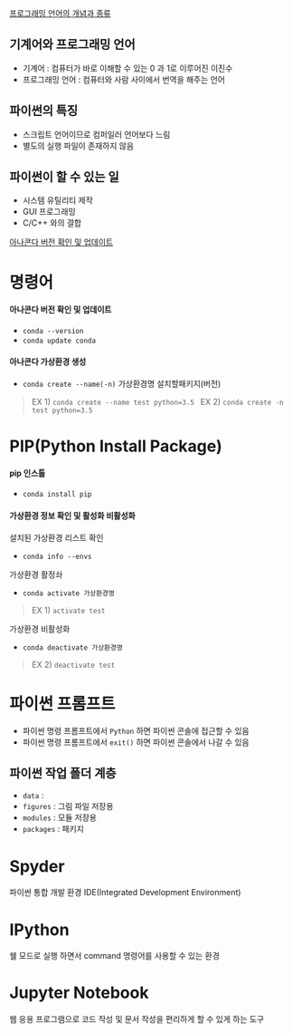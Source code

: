 [프로그래밍 언어의 개념과 종류]()

## 기계어와 프로그래밍 언어

- 기계어 : 컴퓨터가 바로 이해할 수 있는 0 과 1로 이루어진 이진수
- 프로그래밍 언어 : 컴퓨터와 사람 사이에서 번역을 해주는 언어

## 파이썬의 특징

- 스크립트 언어이므로 컴퍼일러 언어보다 느림
- 별도의 실행 파일이 존재하지 않음

## 파이썬이 할 수 있는 일

- 시스템 유틸리티 제작
- GUI 프로그래밍
- C/C++ 와의 결합

[아나콘다 버전 확인 및 업데이트]()

# 명령어

#### 아나콘다 버전 확인 및 업데이트
- `conda --version`
- `conda update conda`

#### 아나콘다 가상환경 생성
- `conda create --name(-n)` 가상환경명 설치할패키지(버전)
> EX 1) `conda create --name test python=3.5 `
> EX 2) `conda create -n test python=3.5`

# PIP(Python Install Package)

#### pip 인스톨
- `conda install pip`

#### 가상환경 정보 확인 및 활성화 비활성화

설치된 가상환경 리스트 확인
- `conda info --envs`

가상환경 활정솨
- `conda activate 가상환경명`
> EX 1) `activate test`

가상환경 비활성화
- `conda deactivate 가상환경명`
> EX 2) `deactivate test`


# 파이썬 프롬프트

- 파이썬 명령 프롬프트에서 `Python` 하면 파이썬 콘솔에 접근할 수 있음
- 파이썬 명령 프롬프트에서 `exit()` 하면 파이썬 콘솔에서 나갈 수 있음

## 파이썬 작업 폴더 계층

- `data` : 
- `figures` : 그림 파일 저장용
- `modules` : 모듈 저장용
- `packages` : 패키지 

# Spyder

파이썬 통합 개발 환경 IDE(Integrated Development Environment)

# IPython 

쉘 모드로 실행 하면서 command 명령어를 사용할 수 있는 환경

# Jupyter Notebook

웹 응용 프로그램으로 코드 작성 및 문서 작성을 편리하게 할 수 있게 하는 도구

